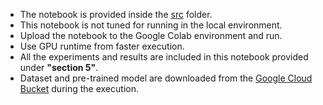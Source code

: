 - The notebook is provided inside the [src](https://github.com/aaivu/In21-S7-CS4681-AML-Research-Projects/tree/main/projects/210491P-Climate-AI_Climate-Modeling/src) folder.
- This notebook is not tuned for running in the local environment.
- Upload the notebook to the Google Colab environment and run.
- Use GPU runtime from faster execution.
- All the experiments and results are included in this notebook provided under **"section 5"**.
- Dataset and pre-trained model are downloaded from the [Google Cloud Bucket](https://www.google.com/url?q=https%3A%2F%2Fconsole.cloud.google.com%2Fstorage%2Fbrowser%2Fdm_graphcast) during the execution.
